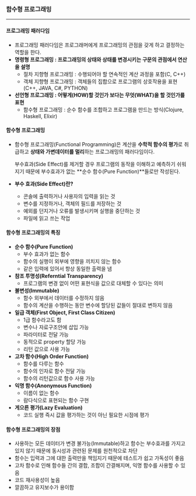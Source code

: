 ### 함수형 프로그래밍

<hr>

#### 프로그래밍 패러다임

- 프로그래밍 패러다임은 프로그래머에게 프로그래밍의 관점을 갖게 하고 결정하는 역할을 한다.
- **명령형 프로그래밍 : 프로그래밍의 상태와 상태를 변경시키는 구문의 관점에서 연산을 설명**
  - 절차 지향형 프로그래밍 : 수행되어야 할 연속적인 계산 과정을 포함(C, C++)
  - 객체 지향형 프로그래밍 : 객체들의 집합으로 프로그램의 상호작용을 표현(C++, JAVA, C#, PYTHON)
- **선언형 프로그래밍 : 어떻게(HOW)할 것인가 보다는 무엇(WHAT)을 할 것인가를 표현**
  - 함수형 프로그래밍 : 순수 함수를 조합하고 프로그램을 만드는 방식(Clojure, Haskell, Elixir)

#### 함수형 프로그래밍

- 함수형 프로그래밍(Functional Programming)은 계산을 **수학적 함수의 평가**로 취급하고 **상태와 가변데이터를 멀리**하는 프로그래밍의 패러다임이다.

  부수효과(Side Effect)를 제거할 경우 프로그램의 동작을 이해하고 예측하기 쉬워지기 때문에 부수효과가 없는 **순수 함수(Pure Function)**들로만 작성된다.

- **부수 효과(Side Effect)란?**
  - 콘솔에 출력하거나 사용자의 입력을 읽는 것
  - 변수를 지정하거나, 객체의 필드를 저장하는 것
  - 예외를 던지거나 오류를 발생시키며 실행을 중단하는 것
  - 파일에 읽고 쓰는 작업

#### 함수형 프로그래밍의 특징

- **순수 함수(Pure Function)**
  - 부수 효과가 없는 함수
  - 함수의 실행이 외부에 영향을 끼치지 않는 함수
  - 같은 입력에 있어서 항상 동일한 출력을 냄
- **참조 투명성(Referntial Transparency)**
  - 프로그램의 변경 없이 어떤 표현식을 값으로 대체할 수 있다는 의미
- **불변성(Immutable)**
  - 함수 외부에서 데이터를 수정하지 않음
  - 함수의 계산을 수행하는 동안 변수에 할당된 값들이 절대로 변하지 않음
- **일급 객체(First Object, First Class Citizen)**
  - 1급 함수라고도 함
  - 변수나 자료구조안에 삽입 가능
  - 파라미터로 전달 가능
  - 동적으로 property 할당 가능
  - 리턴 값으로 사용 가능
- **고차 함수(High Order Function)**
  - 함수를 다루는 함수
  - 함수의 인자로 함수 전달 가능
  - 함수의 리턴값으로 함수 사용 가능
- **익명 함수(Anonymous Function)**
  - 이름이 없는 함수
  - 람다식으로 표현되는 함수 구현
- **게으른 평가(Lazy Evaluation)**
  - 코드 실행 즉시 값을 평가하는 것이 아닌 필요한 시점에 평가

#### 함수형 프로그래밍의 장점

- 사용하는 모든 데이터가 변경 불가능(Immutable)하고 함수는 부수효과를 가지고 있지 않기 때문에 동시성과 관련된 문제를 원천적으로 차단
- 함수는 입력과 그에 대한 출력만을 책임지기 때문에 테스트가 쉽고 가독성이 좋음
- 고차 함수로 인해 함수들 간의 결합, 조합이 간결해지며, 익명 함수를 사용할 수 있음
- 코드 재사용성이 높음
- 깔끔하고 유지보수가 용이함



